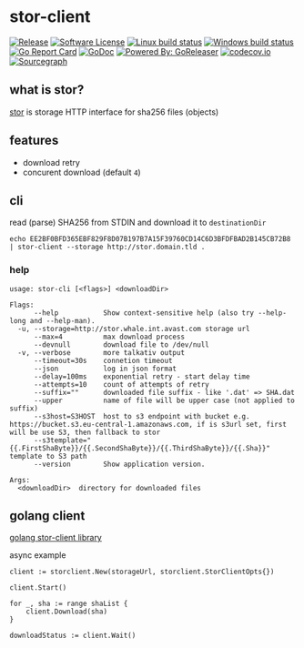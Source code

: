 # stor-client

[![Release](https://img.shields.io/github/release/avast/stor-client.svg?style=flat-square)](https://github.com/avast/stor-client/releases/latest)
[![Software License](https://img.shields.io/badge/license-MIT-brightgreen.svg?style=flat-square)](LICENSE.md)
[![Linux build status](https://img.shields.io/travis/avast/stor-client.svg?style=flat-square)](https://travis-ci.org/avast/stor-client)
[![Windows build status](https://ci.appveyor.com/api/projects/status/ab1v3564faurx8ad?svg=true)](https://ci.appveyor.com/project/JaSei/stor-client)
[![Go Report Card](https://goreportcard.com/badge/github.com/avast/stor-client?style=flat-square)](https://goreportcard.com/report/github.com/avast/stor-client)
[![GoDoc](https://godoc.org/github.com/avast/stor-client?status.svg&style=flat-square)](http://godoc.org/github.com/avast/stor-client)
[![Powered By: GoReleaser](https://img.shields.io/badge/powered%20by-goreleaser-green.svg?style=flat-square)](https://github.com/goreleaser)
[![codecov.io](https://codecov.io/github/avast/stor-client/coverage.svg?branch=master)](https://codecov.io/github/avast/stor-client?branch=master)
[![Sourcegraph](https://sourcegraph.com/github.com/avast/stor-client/-/badge.svg)](https://sourcegraph.com/github.com/avast/stor-client?badge)

## what is stor?

[stor](https://github.com/avast/stor) is storage HTTP interface for sha256 files (objects)

## features

* download retry
* concurent download (default `4`)

## cli

read (parse) SHA256 from STDIN and download it to `destinationDir`

```
echo EE2BF0BFD365EBF829F8D07B197B7A15F39760CD14C6D3BFDFBAD2B145CB72B8 | stor-client --storage http://stor.domain.tld .
```

### help

```
usage: stor-cli [<flags>] <downloadDir>

Flags:
      --help           Show context-sensitive help (also try --help-long and --help-man).
  -u, --storage=http://stor.whale.int.avast.com storage url
      --max=4          max download process
      --devnull        download file to /dev/null
  -v, --verbose        more talkativ output
      --timeout=30s    connetion timeout
      --json           log in json format
      --delay=100ms    exponential retry - start delay time
      --attempts=10    count of attempts of retry
      --suffix=""      downloaded file suffix - like '.dat' => SHA.dat
      --upper          name of file will be upper case (not applied to suffix)
      --s3host=S3HOST  host to s3 endpoint with bucket e.g. https://bucket.s3.eu-central-1.amazonaws.com, if is s3url set, first will be use S3, then fallback to stor
      --s3template="{{.FirstShaByte}}/{{.SecondShaByte}}/{{.ThirdShaByte}}/{{.Sha}}" template to S3 path
      --version        Show application version.

Args:
  <downloadDir>  directory for downloaded files
```

## golang client

[golang stor-client library](client/README.md)

async example

```
client := storclient.New(storageUrl, storclient.StorClientOpts{})

client.Start()

for _, sha := range shaList {
	client.Download(sha)
}

downloadStatus := client.Wait()
```
